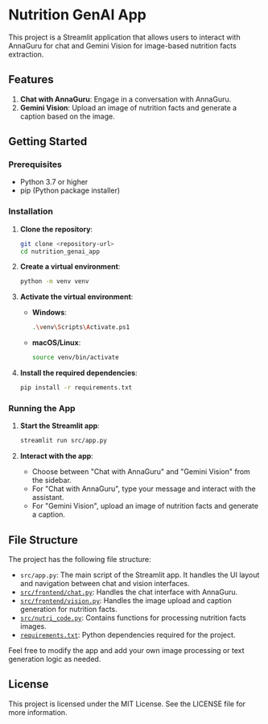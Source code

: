 # Nutrition GenAI App

This project is a Streamlit application that allows users to interact with AnnaGuru for chat and Gemini Vision for image-based nutrition facts extraction.

## Features

1. **Chat with AnnaGuru**: Engage in a conversation with AnnaGuru.
2. **Gemini Vision**: Upload an image of nutrition facts and generate a caption based on the image.

## Getting Started

### Prerequisites

- Python 3.7 or higher
- pip (Python package installer)

### Installation

1. **Clone the repository**:
    ```sh
    git clone <repository-url>
    cd nutrition_genai_app
    ```

2. **Create a virtual environment**:
    ```sh
    python -m venv venv
    ```

3. **Activate the virtual environment**:
    - **Windows**:
        ```sh
        .\venv\Scripts\Activate.ps1
        ```
    - **macOS/Linux**:
        ```sh
        source venv/bin/activate
        ```

4. **Install the required dependencies**:
    ```sh
    pip install -r requirements.txt
    ```

### Running the App

1. **Start the Streamlit app**:
    ```sh
    streamlit run src/app.py
    ```

2. **Interact with the app**:
    - Choose between "Chat with AnnaGuru" and "Gemini Vision" from the sidebar.
    - For "Chat with AnnaGuru", type your message and interact with the assistant.
    - For "Gemini Vision", upload an image of nutrition facts and generate a caption.

## File Structure

The project has the following file structure:

- `src/app.py`: The main script of the Streamlit app. It handles the UI layout and navigation between chat and vision interfaces.
- [`src/frontend/chat.py`](command:_github.copilot.openRelativePath?%5B%7B%22scheme%22%3A%22file%22%2C%22authority%22%3A%22%22%2C%22path%22%3A%22%2Fc%3A%2Fnutrition_genai_app%2Fsrc%2Ffrontend%2Fchat.py%22%2C%22query%22%3A%22%22%2C%22fragment%22%3A%22%22%7D%2C%22a486438a-544e-40f9-af8e-ede9971d4d69%22%5D "c:\nutrition_genai_app\src\frontend\chat.py"): Handles the chat interface with AnnaGuru.
- [`src/frontend/vision.py`](command:_github.copilot.openRelativePath?%5B%7B%22scheme%22%3A%22file%22%2C%22authority%22%3A%22%22%2C%22path%22%3A%22%2Fc%3A%2Fnutrition_genai_app%2Fsrc%2Ffrontend%2Fvision.py%22%2C%22query%22%3A%22%22%2C%22fragment%22%3A%22%22%7D%2C%22a486438a-544e-40f9-af8e-ede9971d4d69%22%5D "c:\nutrition_genai_app\src\frontend\vision.py"): Handles the image upload and caption generation for nutrition facts.
- [`src/nutri_code.py`](command:_github.copilot.openRelativePath?%5B%7B%22scheme%22%3A%22file%22%2C%22authority%22%3A%22%22%2C%22path%22%3A%22%2Fc%3A%2Fnutrition_genai_app%2Fsrc%2Fnutri_code.py%22%2C%22query%22%3A%22%22%2C%22fragment%22%3A%22%22%7D%2C%22a486438a-544e-40f9-af8e-ede9971d4d69%22%5D "c:\nutrition_genai_app\src\nutri_code.py"): Contains functions for processing nutrition facts images.
- [`requirements.txt`](command:_github.copilot.openRelativePath?%5B%7B%22scheme%22%3A%22file%22%2C%22authority%22%3A%22%22%2C%22path%22%3A%22%2Fc%3A%2Fnutrition_genai_app%2Frequirements.txt%22%2C%22query%22%3A%22%22%2C%22fragment%22%3A%22%22%7D%2C%22a486438a-544e-40f9-af8e-ede9971d4d69%22%5D "c:\nutrition_genai_app\requirements.txt"): Python dependencies required for the project.

Feel free to modify the app and add your own image processing or text generation logic as needed.

## License

This project is licensed under the MIT License. See the LICENSE file for more information.